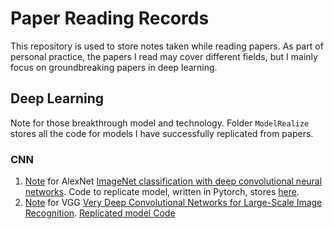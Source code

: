 # Paper Reading Records

This repository is used to store notes taken while reading papers. 
As part of personal practice, the papers I read may cover different fields, but I mainly focus on groundbreaking papers in deep learning.

## Deep Learning

Note for those breakthrough model and technology. Folder `ModelRealize` stores all the code for models I have successfully replicated from papers.

### CNN

1. [Note](./CNN/AlexNet.md) for AlexNet [ImageNet classification with deep convolutional neural networks](https://dl.acm.org/doi/10.5555/2999134.2999257). Code to replicate model, written in Pytorch, stores [here](./ModelRealize/CNN/AlexNet/).
2. [Note](./CNN/VGG.md) for VGG [Very Deep Convolutional Networks for Large-Scale Image Recognition](https://arxiv.org/abs/1409.1556). [Replicated model Code](./ModelRealize/CNN/VGG/)
